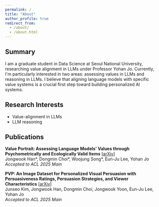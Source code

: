 ```yaml
---
permalink: /
title: "About"
author_profile: true
redirect_from: 
  - /about/
  - /about.html
---
```


## Summary

I am a graduate student in Data Science at Seoul National University, researching value alignment in LLMs under Professor Yohan Jo. Currently, I'm particularly interested in two areas: assessing values in LLMs and reasoning in LLMs. I believe that aligning language models with specific value systems is a crucial first step toward building personalized AI systems.

## Research Interests

* Value-alignment in LLMs
* LLM reasoning

## Publications

**Value Portrait: Assessing Language Models' Values through Psychometrically and Ecologically Valid Items** [[arXiv](https://arxiv.org/)]  
Jongwook Han*, Dongmin Choi*, Woojung Song*, Eun-Ju Lee, Yohan Jo  
*Accepted to ACL 2025 Main*

**PVP: An Image Dataset for Personalized Visual Persuasion with Persuasiveness Ratings, Persuasion Strategies, and Viewer Characteristics** [[arXiv](https://arxiv.org/)]  
Junseo Kim, Jongwook Han, Dongmin Choi, Jongwook Yoon, Eun-Ju Lee, Yohan Jo  
*Accepted to ACL 2025 Main*
